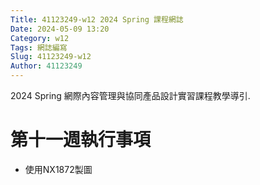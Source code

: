```yaml
---
Title: 41123249-w12 2024 Spring 課程網誌
Date: 2024-05-09 13:20
Category: w12
Tags: 網誌編寫
Slug: 41123249-w12
Author: 41123249
---
```

2024 Spring 網際內容管理與協同產品設計實習課程教學導引.

<!-- PELICAN_END_SUMMARY -->

# 第十一週執行事項
- 使用NX1872製圖
